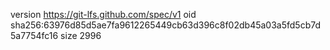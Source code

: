version https://git-lfs.github.com/spec/v1
oid sha256:63976d85d5ae7fa9612265449cb63d396c8f02db45a03a5fd5cb7d5a7754fc16
size 2996
